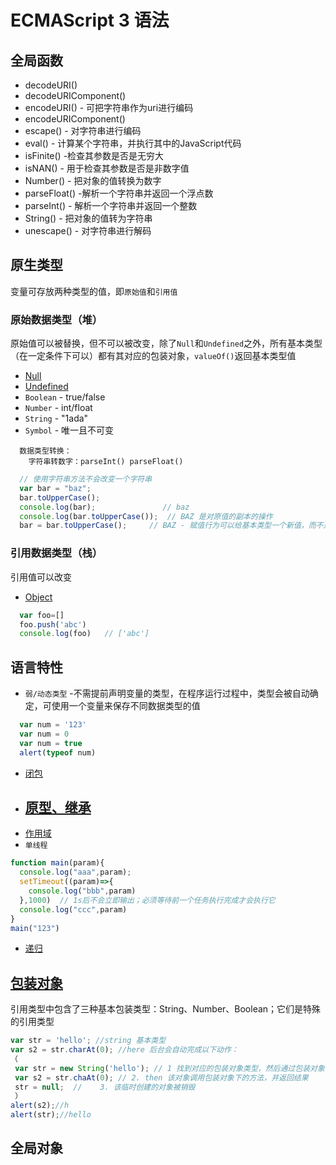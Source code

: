 ECMAScript 3 语法
===

全局函数
---
* decodeURI()
* decodeURIComponent()
* encodeURI() - 可把字符串作为uri进行编码
* encodeURIComponent()
* escape() - 对字符串进行编码
* eval() - 计算某个字符串，并执行其中的JavaScript代码
* isFinite() -检查其参数是否是无穷大
* isNAN() - 用于检查其参数是否是非数字值
* Number() - 把对象的值转换为数字
* parseFloat() -解析一个字符串并返回一个浮点数
* parseInt() - 解析一个字符串并返回一个整数
* String() - 把对象的值转为字符串
* unescape() - 对字符串进行解码


原生类型
---
变量可存放两种类型的值，即`原始值`和`引用值`
### 原始数据类型（堆）
  原始值可以被替换，但不可以被改变，除了`Null`和`Undefined`之外，所有基本类型（在一定条件下可以）都有其对应的包装对象，`valueOf()`返回基本类型值
* [Null](./ECMAScript3/Null.md)
* [Undefined](./ECMAScript3/Undefined.md)
* `Boolean` - true/false
* `Number` - int/float
* `String` - "1ada"
* `Symbol` - 唯一且不可变
```
  数据类型转换：
    字符串转数字：parseInt() parseFloat()
```
```js
  // 使用字符串方法不会改变一个字符串
  var bar = "baz";
  bar.toUpperCase();
  console.log(bar);               // baz
  console.log(bar.toUpperCase());  // BAZ 是对原值的副本的操作
  bar = bar.toUpperCase();     // BAZ - 赋值行为可以给基本类型一个新值，而不是改变它
```

### 引用数据类型（栈）
引用值可以改变
* [Object](./ECMAScript3/Object.md)
```js
  var foo=[]
  foo.push('abc')
  console.log(foo)   // ['abc']
```

语言特性
---
* `弱/动态类型`
  -不需提前声明变量的类型，在程序运行过程中，类型会被自动确定，可使用一个变量来保存不同数据类型的值
```js
  var num = '123'
  var num = 0
  var num = true
  alert(typeof num)
```
* [闭包](./ECMAScript3/bibao.md)
* [原型、继承](./ECMAScript3/protoType.md)
  -
* [作用域](./ECMAScript3/scope.md)
* `单线程`
```js
function main(param){
  console.log("aaa",param);
  setTimeout((param)=>{
    console.log("bbb",param)
  },1000)  // 1s后不会立即输出；必须等待前一个任务执行完成才会执行它
  console.log("ccc",param)
}
main("123")
```
* [递归](./ECMAScript3/recursion.md)

[包装对象](./ECMAScript3/wrapperObject.md)
---
引用类型中包含了三种基本包装类型：String、Number、Boolean；它们是特殊的引用类型
```js
var str = 'hello'; //string 基本类型
var s2 = str.charAt(0); //here 后台会自动完成以下动作：
（
 var str = new String('hello'); // 1 找到对应的包装对象类型，然后通过包装对象创建出一个和基本类型值相同的对象
 var s2 = str.chaAt(0); // 2. then 该对象调用包装对象下的方法，并返回结果
 str = null;  //    3. 该临时创建的对象被销毁
 ）
alert(s2);//h
alert(str);//hello
```
全局对象
---
